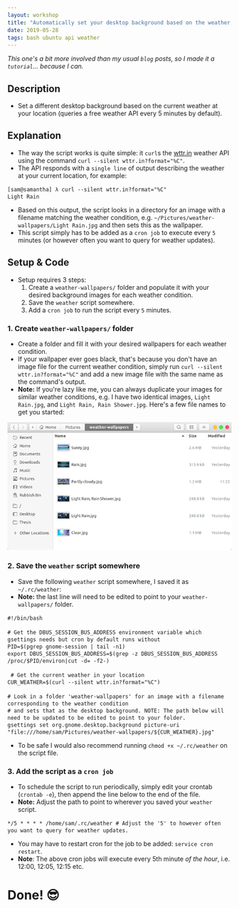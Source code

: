 ```yaml
---
layout: workshop 
title: "Automatically set your desktop background based on the weather at your current location (Ubuntu)"
date: 2019-05-28
tags: bash ubuntu api weather
---
```


*This one's a bit more involved than my usual `blog` posts, so I made it a `tutorial`... because I can.*

## Description
* Set a different desktop background based on the current weather at your location (queries a free weather API every 5 minutes by default).

##  Explanation
* The way the script works is quite simple: it `curl`s the [wttr.in](https://github.com/chubin/wttr.in/) weather API using the command `curl --silent wttr.in?format="%C"`.
* The API responds with a `single line` of output describing the weather at your current location, for example:

```shell
[sam@samantha] λ curl --silent wttr.in?format="%C"
Light Rain
```

* Based on this output, the script looks in a directory for an image with a filename matching the weather condition, e.g. `~/Pictures/weather-wallpapers/Light Rain.jpg` and then sets this as the wallpaper.
* This script simply has to be added as a `cron job` to execute every `5` minutes (or however often you want to query for weather updates).

## Setup & Code
* Setup requires 3 steps:
    1. Create a `weather-wallpapers/` folder and populate it with your desired background images for each weather condition.
    2. Save the `weather` script somewhere.
    3. Add a `cron job` to run the script every `5` minutes.

### 1. Create `weather-wallpapers/` folder
* Create a folder and fill it with your desired wallpapers for each weather condition.
* If your wallpaper ever goes black, that's because you don't have an image file for the current weather condition, simply run `curl --silent wttr.in?format="%C"` and add a new image file with the same name as the command's output.
* **Note:** If you're lazy like me, you can always duplicate your images for similar weather conditions, e.g. I have two identical images, `Light Rain.jpg`, and `Light Rain, Rain Shower.jpg`. Here's a few file names to get you started:

<img class="screenshot bordered"  src="/assets/misc/weather-wallpapers.png" alt="Example Weather Wallpapers" />

### 2. Save the `weather` script somewhere
* Save the following `weather` script somewhere, I saved it as `~/.rc/weather`:
* **Note:** the last line will need to be edited to point to your `weather-wallpapers/` folder.

```shell
#!/bin/bash

# Get the DBUS_SESSION_BUS_ADDRESS environment variable which gsettings needs but cron by default runs without
PID=$(pgrep gnome-session | tail -n1)
export DBUS_SESSION_BUS_ADDRESS=$(grep -z DBUS_SESSION_BUS_ADDRESS /proc/$PID/environ|cut -d= -f2-)

 # Get the current weather in your location
CUR_WEATHER=$(curl --silent wttr.in?format="%C")

# Look in a folder 'weather-wallpapers' for an image with a filename corresponding to the weather condition
# and sets that as the desktop background. NOTE: The path below will need to be updated to be edited to point to your folder.
gsettings set org.gnome.desktop.background picture-uri "file:///home/sam/Pictures/weather-wallpapers/${CUR_WEATHER}.jpg"
```

* To be safe I would also recommend running `chmod +x ~/.rc/weather` on the script file.

### 3. Add the script as a `cron job`
* To schedule the script to run periodically, simply edit your crontab (`crontab -e`), then append the line below to the end of the file.
* **Note:** Adjust the path to point to wherever you saved your `weather` script.

```shell
*/5 * * * * /home/sam/.rc/weather # Adjust the '5' to however often you want to query for weather updates.
```

* You may have to restart cron for the job to be added: `service cron restart`.
* **Note**: The above cron jobs will execute every 5th minute *of the hour*, i.e. 12:00, 12:05, 12:15 etc.

# Done! 😎